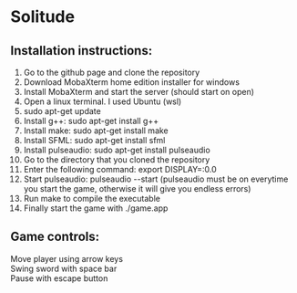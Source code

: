 # Solitude

## Installation instructions:

1. Go to the github page and clone the repository
2. Download MobaXterm home edition installer for windows
3. Install MobaXterm and start the server (should start on open)
4. Open a linux terminal. I used Ubuntu (wsl)
5. sudo apt-get update
6. Install g++: sudo apt-get install g++
7. Install make: sudo apt-get install make
8. Install SFML: sudo apt-get install sfml
9. Install pulseaudio: sudo apt-get install pulseaudio
10. Go to the directory that you cloned the repository
11. Enter the following command: export DISPLAY=:0.0
12. Start pulseaudio: pulseaudio --start (pulseaudio must be on everytime you start the game, otherwise it will give you endless errors)
13. Run make to compile the executable
14. Finally start the game with ./game.app

## Game controls:

Move player using arrow keys\
Swing sword with space bar\
Pause with escape button
